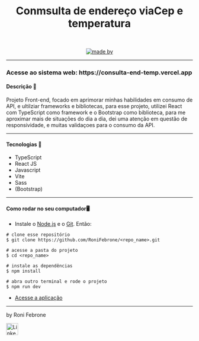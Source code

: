 <div align="center">
	<h1>Conmsulta de endereço viaCep e temperatura</h1>
	<br>
	<p align="center">
		<a href="https://www.linkedin.com/in/roni-febrone-97b007275/">
		  <img alt="made by" src="https://img.shields.io/badge/made%20by-Roni%20Febrone-blue">
		</a>
	</p>
</div>

<hr>

<h3> Acesse ao sistema web: https://consulta-end-temp.vercel.app </h3> 

 

<h4>Descrição 📄</h4>

Projeto Front-end, focado em aprimorar minhas habilidades em consumo de API, e ultilziar frameworks e bibliotecas, para esse projeto, utilizei React com TypeScript como framework e o Bootstrap como biblioteca, para me aproximar mais de situações do dia a dia, dei uma atenção em questão de responsividade, e muitas validaçoes para o consumo da API.

<hr>

<h4>Tecnologias 🚀</h4>

- TypeScript
- React JS
- Javascript
- Vite
- Sass
- (Bootstrap)


<hr>

<h4>Como rodar no seu computador🖥️</h4>

- Instale o [Node.js](https://nodejs.org/en/download/) e o [Git](https://git-scm.com/book/en/v2/Getting-Started-Installing-Git). Então:

```
# clone esse repositório
$ git clone https://github.com/RoniFebrone/<repo_name>.git

# acesse a pasta do projeto
$ cd <repo_name>

# instale as dependências
$ npm install

# abra outro terminal e rode o projeto
$ npm run dev
```
- [Acesse a aplicação](http://localhost:5173)

<hr>

by Roni Febrone<br>
<div>
	<a href="https://www.linkedin.com/in/roni-febrone-97b007275/"> 
		<img width="32px" src="https://media.licdn.com/dms/image/D4E03AQH9ZVlkc3Ts1A/profile-displayphoto-shrink_800_800/0/1683079137146?e=1713398400&v=beta&t=HofEme0JOWWTK4hE3TJiEwOXiaEUWKhdtnGskv7170s" alt="LinkedIn">
	</a>
</div>
